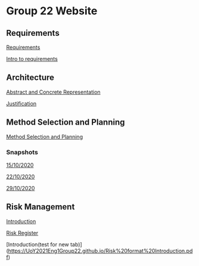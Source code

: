 # Group 22 Website


## Requirements
[Requirements](https://UoY2021Eng1Group22.github.io/Requirements.pdf)

[Intro to requirements](https://UoY2021Eng1Group22.github.io/Introduction%20to%20requirements.pdf)

## Architecture
[Abstract and Concrete Representation](https://UoY2021Eng1Group22.github.io/Representation.pdf)

[Justification](https://UoY2021Eng1Group22.github.io/Justification.pdf)

## Method Selection and Planning 
[Method Selection and Planning](https://UoY2021Eng1Group22.github.io/4a_b.pdf)
### Snapshots
[15/10/2020](https://UoY2021Eng1Group22.github.io/15_10_2020%20PROJECT%20SCHEDULE.pdf)

[22/10/2020](https://UoY2021Eng1Group22.github.io/22_10_2020%20PROJECT%20SCHEDULE.pdf)

[29/10/2020](https://UoY2021Eng1Group22.github.io/29_10_2020%20PROJECT%20SCHEDULE.pdf)

## Risk Management 
[Introduction](https://UoY2021Eng1Group22.github.io/Risk%20format%20Introduction.pdf
)

[Risk Register](https://UoY2021Eng1Group22.github.io/Risk%20Register.pdf)

[Introduction(test for new tab)](<a href="http://example.com" target="_blank">https://UoY2021Eng1Group22.github.io/Risk%20format%20Introduction.pdf</a>)






